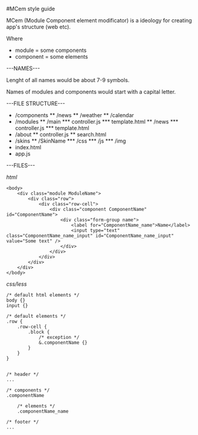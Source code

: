 #MCem style guide

MCem (Module Component element modificator) is a ideology for creating app's structure (web etc).

Where
* module = some components
* component = some elements

---NAMES---

Lenght of all names would be about 7-9 symbols.

Names of modules and components would start with a capital letter.

---FILE STRUCTURE---

* /components
** /news
** /weather
** /calendar
* /modules
** /main
*** controller.js
*** template.html
** /news
*** controller.js
*** template.html
* /about
** controller.js
** search.html
* /skins
** /SkinName
*** /css
*** /js
*** /img
* index.html
* app.js

---FILES---

*html*

	<body>
		<div class="module ModuleName">
		    <div class="row">
		    	<div class="row-cell">
		    		<div class="component ComponentName" id="ComponentName">
			    		<div class="form-group name">
			    			<label for="ComponentName_name">Name</label>
			    			<input type="text" class="ComponentName_name_input" id="ComponentName_name_input" value="Some text" />
			    		</div>
		    		</div>
		    	</div>
		    </div>
		</div>
	</body>

*css/less*

	/* default html elements */
	body {}
	input {}

	/* default elements */
	.row {
		.row-cell {
			.block {
				/* exception */
				&.componentName {}
			}
		}
	}


	/* header */
	...

	/* components */
	.componentName

		/* elements */
		.componentName_name

	/* footer */
	...
